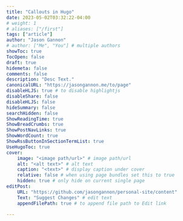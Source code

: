 ```yaml
---
title: "Callouts in Hugo"
date: 2023-05-02T03:32:22-04:00
# weight: 1
# aliases: ["/first"]
tags: ["article"]
author: "Jason Gannon"
# author: ["Me", "You"] # multiple authors
showToc: true
TocOpen: false
draft: true
hidemeta: false
comments: false
description: "Desc Text."
canonicalURL: "https://jasongannon.me/to/page"
disableHLJS: true # to disable highlightjs
disableShare: false
disableHLJS: false
hideSummary: false
searchHidden: false
ShowReadingTime: true
ShowBreadCrumbs: true
ShowPostNavLinks: true
ShowWordCount: true
ShowRssButtonInSectionTermList: true
UseHugoToc: true
cover:
    image: "<image path/url>" # image path/url
    alt: "<alt text>" # alt text
    caption: "<text>" # display caption under cover
    relative: false # when using page bundles set this to true
    hidden: true # only hide on current single page
editPost:
    URL: "https://github.com/jasongannon/personal-site/content"
    Text: "Suggest Changes" # edit text
    appendFilePath: true # to append file path to Edit link

---
```

